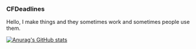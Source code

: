 ### CFDeadlines

Hello, I make things and they sometimes work and sometimes people use them.


[![Anurag's GitHub stats](https://github-readme-stats.vercel.app/api?username=Coffee-fueled-deadlines&theme=vision-friendly-dark&count_private=true)](https://github.com/anuraghazra/github-readme-stats)
